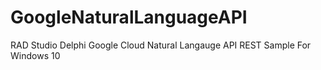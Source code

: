 # GoogleNaturalLanguageAPI
 RAD Studio Delphi Google Cloud Natural Langauge API REST Sample For Windows 10

